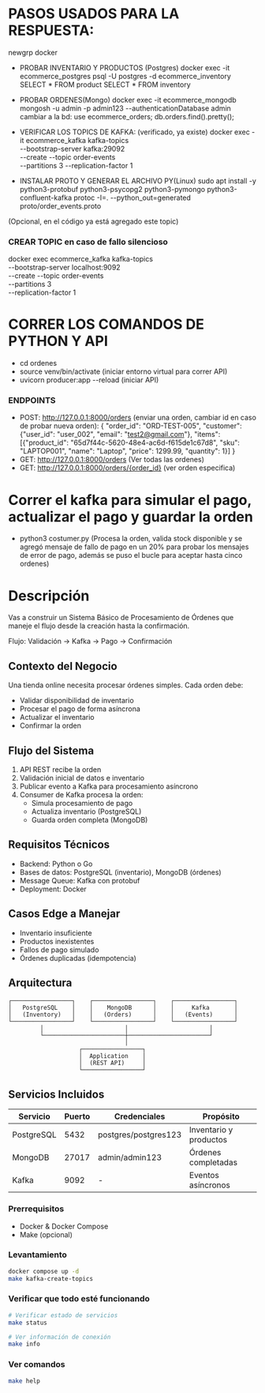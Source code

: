 # PASOS USADOS PARA LA RESPUESTA:

newgrp docker

 - PROBAR INVENTARIO Y PRODUCTOS (Postgres)
      docker exec -it ecommerce_postgres psql -U postgres -d ecommerce_inventory
      SELECT * FROM product
      SELECT * FROM inventory

 - PROBAR ORDENES(Mongo)
      docker exec -it ecommerce_mongodb mongosh -u admin -p admin123 --authenticationDatabase admin
      cambiar a la bd:
      use ecommerce_orders;
      db.orders.find().pretty();


 - VERIFICAR LOS TOPICS DE KAFKA: (verificado, ya existe)
      docker exec -it ecommerce_kafka kafka-topics \
      --bootstrap-server kafka:29092 \
      --create --topic order-events \
      --partitions 3 --replication-factor 1

 - INSTALAR PROTO Y GENERAR EL ARCHIVO PY(Linux)
      sudo apt install -y python3-protobuf python3-psycopg2 python3-pymongo python3-confluent-kafka
      protoc -I=. --python_out=generated proto/order_events.proto

(Opcional, en el código ya está agregado este topic)
### CREAR TOPIC en caso de fallo silencioso
docker exec ecommerce_kafka kafka-topics \
  --bootstrap-server localhost:9092 \
  --create --topic order-events \
  --partitions 3 \
  --replication-factor 1

# CORRER LOS COMANDOS DE PYTHON Y API

 - cd ordenes
 - source venv/bin/activate (iniciar entorno virtual para correr API)
 - uvicorn producer:app --reload (iniciar API)
 ### ENDPOINTS
 - POST: http://127.0.0.1:8000/orders (enviar una orden, cambiar id en caso de probar nueva orden):
     {
     "order_id": "ORD-TEST-005",
     "customer": {"user_id": "user_002", "email": "test2@gmail.com"},
     "items": [{"product_id": "65d7f44c-5620-48e4-ac6d-f615de1c67d8", "sku": "LAPTOP001", "name": "Laptop", "price": 1299.99, "quantity": 1}]
     }
 - GET: http://127.0.0.1:8000/orders (Ver todas las ordenes)
 - GET: http://127.0.0.1:8000/orders/{order_id} (ver orden especifica)
 # Correr el kafka para simular el pago, actualizar el pago y guardar la orden
 - python3 costumer.py (Procesa la orden, valida stock disponible y se agregó mensaje de fallo de pago en un 20% para probar los mensajes de error de pago, además se puso el bucle para aceptar hasta cinco ordenes)


# Descripción

Vas a construir un Sistema Básico de Procesamiento de Órdenes que maneje el flujo desde la creación hasta la confirmación.

Flujo: Validación → Kafka → Pago → Confirmación

## Contexto del Negocio
Una tienda online necesita procesar órdenes simples. Cada orden debe:

- Validar disponibilidad de inventario
- Procesar el pago de forma asíncrona
- Actualizar el inventario
- Confirmar la orden

## Flujo del Sistema
1. API REST recibe la orden
2. Validación inicial de datos e inventario
3. Publicar evento a Kafka para procesamiento asíncrono
4. Consumer de Kafka procesa la orden:
   - Simula procesamiento de pago
   - Actualiza inventario (PostgreSQL)
   - Guarda orden completa (MongoDB)

## Requisitos Técnicos
- Backend: Python o Go
- Bases de datos: PostgreSQL (inventario), MongoDB (órdenes)
- Message Queue: Kafka con protobuf
- Deployment: Docker

## Casos Edge a Manejar
- Inventario insuficiente
- Productos inexistentes
- Fallos de pago simulado
- Órdenes duplicadas (idempotencia)

## Arquitectura

```
┌─────────────────┐    ┌─────────────────┐    ┌─────────────────┐
│   PostgreSQL    │    │    MongoDB      │    │     Kafka       │
│   (Inventory)   │    │   (Orders)      │    │   (Events)      │
└─────────────────┘    └─────────────────┘    └─────────────────┘
         │                       │                       │
         └───────────────────────┼───────────────────────┘
                                 │
                    ┌─────────────────┐
                    │  Application    │
                    │  (REST API)     │
                    └─────────────────┘
```

## Servicios Incluidos

| Servicio | Puerto | Credenciales | Propósito |
|----------|--------|--------------|-----------|
| PostgreSQL | 5432 | postgres/postgres123 | Inventario y productos |
| MongoDB | 27017 | admin/admin123 | Órdenes completadas |
| Kafka | 9092 | - | Eventos asíncronos |

### Prerrequisitos
- Docker & Docker Compose
- Make (opcional)

### Levantamiento

```bash
docker compose up -d
make kafka-create-topics
```

### Verificar que todo esté funcionando

```bash
# Verificar estado de servicios
make status

# Ver información de conexión
make info
```

### Ver comandos

```bash
make help
```